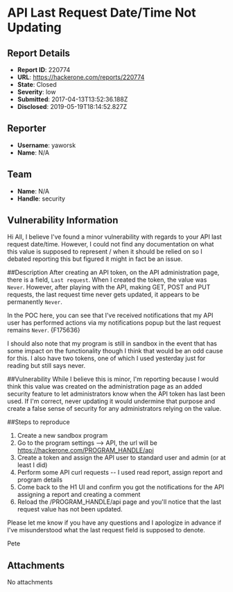 # API Last Request Date/Time Not Updating

## Report Details
- **Report ID**: 220774
- **URL**: https://hackerone.com/reports/220774
- **State**: Closed
- **Severity**: low
- **Submitted**: 2017-04-13T13:52:36.188Z
- **Disclosed**: 2019-05-19T18:14:52.827Z

## Reporter
- **Username**: yaworsk
- **Name**: N/A

## Team
- **Name**: N/A
- **Handle**: security

## Vulnerability Information
Hi All,
I believe I've found a minor vulnerability with regards to your API last request date/time. However, I could not find any documentation on what this value is supposed to represent / when it should be relied on so I debated reporting this but figured it might in fact be an issue.

##Description
After creating an API token, on the API administration page, there is a field, ```Last request```. When I created the token, the value was ```Never```. However, after playing with the API, making GET, POST and PUT requests, the last request time never gets updated, it appears to be permanently ```Never```.

In the POC here, you can see that I've received notifications that my API user has performed actions via my notifications popup but the last request remains ```Never```. {F175636}

I should also note that my program is still in sandbox in the event that has some impact on the functionality though I think that would be an odd cause for this. I also have two tokens, one of which I used yesterday just for reading but still says never.

##Vulnerability
While I believe this is minor, I'm reporting because I would think this value was created on the administration page as an added security feature to let administrators know when the API token has last been used. If I'm correct, never updating it would undermine that purpose and create a false sense of security for any administrators relying on the value.

##Steps to reproduce
1. Create a new sandbox program
2. Go to the program settings --> API, the url will be https://hackerone.com/PROGRAM_HANDLE/api
3. Create a token and assign the API user to standard user and admin (or at least I did)
4. Perform some API curl requests -- I used read report, assign report and program details
5. Come back to the H1 UI and confirm you got the notifications for the API assigning a report and creating a comment
6. Reload the /PROGRAM_HANDLE/api page and you'll notice that the last request value has not been updated.

Please let me know if you have any questions and I apologize in advance if I've misunderstood what the last request field is supposed to denote.

Pete



## Attachments
No attachments
